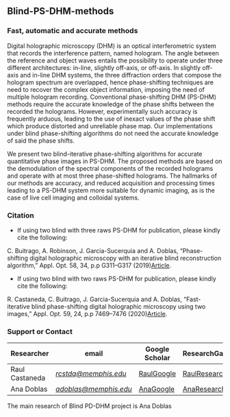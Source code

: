 ## Blind-PS-DHM-methods
### Fast, automatic and accurate methods 

Digital holographic microscopy (DHM) is an optical interferometric system that records the interference pattern, named hologram. The angle between the reference and object waves entails the possibility to operate under three different architectures: in-line, slightly off-axis, or off-axis. In slightly off-axis and in-line DHM systems, the three diffraction orders that compose the hologram spectrum are overlapped, hence phase-shifting techniques are need to recover the complex object information, imposing the need of multiple hologram recording. Conventional phase-shifting DHM (PS-DHM) methods require the accurate knowledge of the phase shifts between the recorded the holograms. However, experimentally such accuracy is frequently arduous, leading to the use of inexact values of the phase shift which produce distorted and unreliable phase map. Our implementations under blind phase-shifting algorithms do not need the accurate knowledge of said the phase shifts. 

We present two blind-iterative phase-shifting algorithms for accurate quantitative phase images in PS-DHM. The proposed methods are based on the demodulation of the spectral components of the recorded holograms and operate with at most three phase-shifted holograms. The hallmarks of our methods are accuracy, and reduced acquisition and processing times leading to a PS-DHM system more suitable for dynamic imaging, as is the case of live cell imaging and colloidal systems.


### Citation
* If using two blind with three raws PS-DHM for publication, please kindly cite the following:

 C. Buitrago, A. Robinson, J. Garcia-Sucerquia and A. Doblas, “Phase-shifting digital holographic microscopy with an iterative blind reconstruction algorithm,” Appl. Opt. 58, 34, p.p G311–G317 (2019)[Article](https://www.osapublishing.org/ao/abstract.cfm?uri=ao-58-34-G311).

* If using two blind with two raws PS-DHM for publication, please kindly cite the following:

R. Castaneda, C. Buitrago, J. Garcia-Sucerquia and A. Doblas, “Fast-iterative blind phase-shifting digital holographic microscopy using two images,” Appl. Opt. 59, 24, p.p 7469–7476 (2020)[Article](https://www.osapublishing.org/ao/abstract.cfm?uri=ao-59-24-7469).  


### Support or Contact

| Researcher  | email | Google Scholar | ResearchGate |
| ------------- | ------------- |-------------| -------------|
| Raul Castaneda | *rcstdq@memphis.edu* | [RaulGoogle](https://scholar.google.com/citations?user=RBtkL1oAAAAJ&hl=en) | [RaulResearch](https://www.researchgate.net/profile/Raul_Castaneda_Quintero)
| Ana Doblas| *adoblas@memphis.edu* | [AnaGoogle](https://scholar.google.es/citations?user=PvvDEMYAAAAJ&hl=en) | [AnaResearch](https://www.researchgate.net/profile/Ana_Doblas2) |

The main research of Blind PD-DHM project is Ana Doblas 
